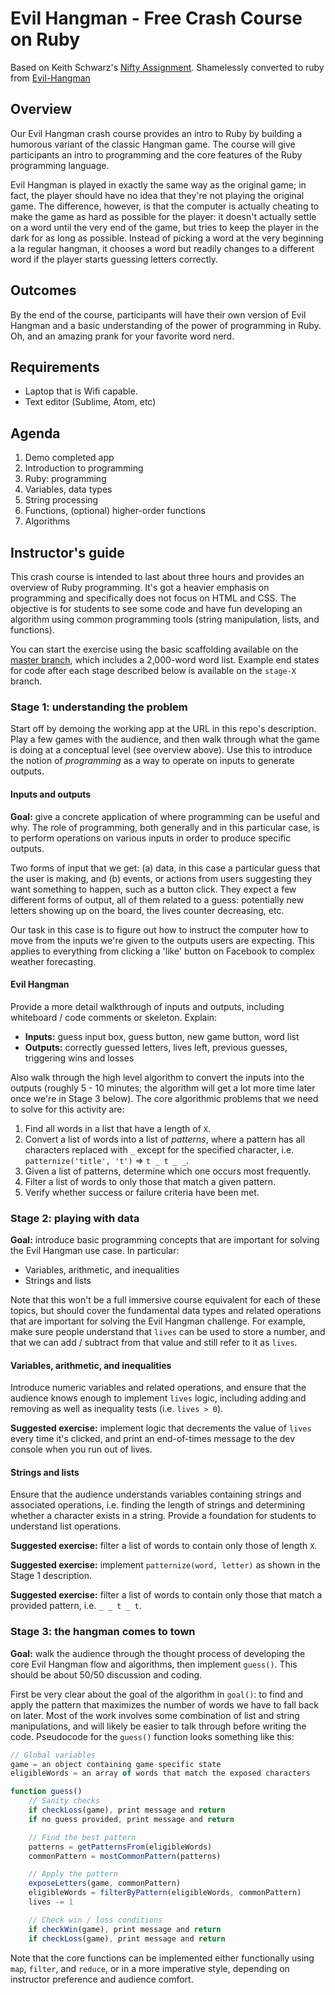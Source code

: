 # Evil Hangman - Free Crash Course on Ruby
Based on Keith Schwarz's [Nifty Assignment](http://nifty.stanford.edu/2011/schwarz-evil-hangman/).
Shamelessly converted to ruby from [Evil-Hangman](https://github.com/anyweez/evil-hangman)

## Overview
Our Evil Hangman crash course provides an intro to Ruby by building a humorous variant of the classic Hangman game. The course will give participants an intro to programming and the core features of the Ruby programming language.

Evil Hangman is played in exactly the same way as the original game; in fact, the player should have no idea that they're not playing the original game. The difference, however, is that the computer is actually cheating to make the game as hard as possible for the player: it doesn't actually settle on a word until the very end of the game, but tries to keep the player in the dark for as long as possible. Instead of picking a word at the very beginning a la regular hangman, it chooses a word but readily changes to a different word if the player starts guessing letters correctly.

## Outcomes
By the end of the course, participants will have their own version of Evil Hangman and a basic understanding of the power of programming in Ruby. Oh, and an amazing prank for your favorite word nerd.

## Requirements
- Laptop that is Wifi capable.
- Text editor (Sublime, Atom, etc)

## Agenda
1. Demo completed app
2. Introduction to programming
3. Ruby: programming
4. Variables, data types
5. String processing
7. Functions, (optional) higher-order functions
8. Algorithms

## Instructor's guide
This crash course is intended to last about three hours and provides an overview of Ruby programming. It's got a heavier emphasis on programming and specifically does not focus on HTML and CSS. The objective is for students to see some code and have fun developing an algorithm using common programming tools (string manipulation, lists, and functions).

You can start the exercise using the basic scaffolding available on the [master branch](https://github.com/rposborne/evil-hangman), which includes a 2,000-word word list. Example end states for code after each stage described below is available on the `stage-X` branch.

### Stage 1: understanding the problem
Start off by demoing the working app at the URL in this repo's description. Play a few games with the audience, and then walk through what
the game is doing at a conceptual level (see overview above). Use this to introduce the notion of *programming* as a way to operate on inputs
to generate outputs.

#### Inputs and outputs
**Goal:** give a concrete application of where programming can be useful and why. The role of programming, both generally and in this particular case, is to perform operations on various inputs in order to produce specific outputs.

Two forms of input that we get: (a) data, in this case a particular guess that the user is making, and (b) events, or actions from users suggesting they want something to happen, such as a button click. They expect a few different forms of output, all of them related to a guess: potentially new letters showing up on the board, the lives counter decreasing, etc.

Our task in this case is to figure out how to instruct the computer how to move from the inputs we're given to the outputs users are expecting. This applies to everything from clicking a 'like' button on Facebook to complex weather forecasting.

#### Evil Hangman
Provide a more detail walkthrough of inputs and outputs, including whiteboard / code comments or skeleton. Explain:

- **Inputs:** guess input box, guess button, new game button, word list
- **Outputs:** correctly guessed letters, lives left, previous guesses, triggering wins and losses

Also walk through the high level algorithm to convert the inputs into the outputs (roughly 5 - 10 minutes; the algorithm will get a lot more time later once we're in Stage 3 below). The core algorithmic problems that we need to solve for this activity are:

1. Find all words in a list that have a length of `X`.
2. Convert a list of words into a list of *patterns*, where a pattern has all characters replaced with `_` except for the specified character, i.e. `patternize('title', 't')` => `t _ t _ _`.
3. Given a list of patterns, determine which one occurs most frequently.
4. Filter a list of words to only those that match a given pattern.
5. Verify whether success or failure criteria have been met.

### Stage 2: playing with data
**Goal:** introduce basic programming concepts that are important for solving the Evil Hangman use case. In particular:

- Variables, arithmetic, and inequalities
- Strings and lists

Note that this won't be a full immersive course equivalent for each of these topics, but should cover the fundamental data types and related operations that are important for solving the Evil Hangman challenge. For example, make sure people understand that `lives` can be used to store a number, and that we can add / subtract from that value and still refer to it as `lives`.

#### Variables, arithmetic, and inequalities
Introduce numeric variables and related operations, and ensure that the audience knows enough to implement `lives` logic, including adding and removing as well as inequality tests (i.e. `lives > 0`).

**Suggested exercise:** implement logic that decrements the value of `lives` every time it's clicked, and print an end-of-times message to the dev console when you run out of lives.

#### Strings and lists
Ensure that the audience understands variables containing strings and associated operations, i.e. finding the length of strings and determining whether a character exists in a string. Provide a foundation for students to understand list operations.

**Suggested exercise:** filter a list of words to contain only those of length `X`.

**Suggested exercise:** implement `patternize(word, letter)` as shown in the Stage 1 description.

**Suggested exercise:** filter a list of words to contain only those that match a provided pattern, i.e. `_ _ t _ t`.

### Stage 3: the hangman comes to town
**Goal:** walk the audience through the thought process of developing the core Evil Hangman flow and algorithms, then implement `guess()`. This should be about 50/50 discussion and coding.

First be very clear about the goal of the algorithm in `goal()`: to find and apply the pattern that maximizes the number of words we have to fall back on later. Most of the work involves some combination of list and string manipulations, and will likely be easier to talk through before writing the code. Pseudocode for the `guess()` function looks something like this:
```javascript
// Global variables
game = an object containing game-specific state
eligibleWords = an array of words that match the exposed characters

function guess()
    // Sanity checks
    if checkLoss(game), print message and return
    if no guess provided, print message and return

    // Find the best pattern
    patterns = getPatternsFrom(eligibleWords)
    commonPattern = mostCommonPattern(patterns)

    // Apply the pattern
    exposeLetters(game, commonPattern)
    eligibleWords = filterByPattern(eligibleWords, commonPattern)
    lives -= 1

    // Check win / loss conditions
    if checkWin(game), print message and return
    if checkLoss(game), print message and return
```
Note that the core functions can be implemented either functionally using `map`, `filter`, and `reduce`, or in a more imperative style, depending on instructor preference and audience comfort.